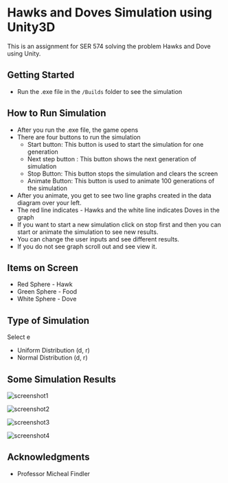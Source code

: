 # Hawks and Doves Simulation using Unity3D

This is an assignment for SER 574 solving the problem Hawks and Dove using Unity.

## Getting Started
- Run the .exe file in the ```/Builds``` folder to see the simulation

## How to Run Simulation
- After you run the .exe file, the game opens
- There are four buttons to run the simulation
   - Start button: This button is used to start the simulation for one generation
   - Next step button : This button shows the next generation of simulation
   - Stop Button: This button stops the simulation and clears the screen
   - Animate Button: This button is used to animate 100 generations of the simulation
- After you animate, you get to see two line graphs created in the data diagram over your left.
- The red line indicates - Hawks and the white line indicates Doves in the graph
- If you want to start a new simulation click on stop first and then you can start or animate the simulation to see new results.
- You can change the user inputs and see different results.
- If you do not see graph scroll out and see view it.

## Items on Screen
- Red Sphere - Hawk
- Green Sphere - Food
- White Sphere - Dove

## Type of Simulation 
Select e
- Uniform Distribution (d, r)
- Normal Distribution (d, r)

## Some Simulation Results

![screenshot1](https://user-images.githubusercontent.com/43055292/77282040-13185280-6c86-11ea-9590-ca17fa8ab87d.png)

![screenshot2](https://user-images.githubusercontent.com/43055292/77282060-23303200-6c86-11ea-9ae1-1104dd518045.png)

![screenshot3](https://user-images.githubusercontent.com/43055292/77282065-25928c00-6c86-11ea-94a3-c707fd150206.png)

![screenshot4](https://user-images.githubusercontent.com/43055292/77282812-27f5e580-6c88-11ea-8f23-36f5b3dd2b9e.png)

## Acknowledgments

- Professor Micheal Findler

